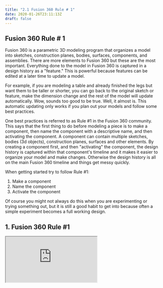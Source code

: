 ```yaml
---
title: "2.1 Fusion 360 Rule # 1"
date: 2020-01-26T23:11:13Z
draft: false
---
```


## Fusion 360 Rule # 1

Fusion 360 is a parametric 3D modeling program that organizes a model into sketches, construction planes, bodies, surfaces, components, and assemblies. There are more elements to Fusion 360 but these are the most important. Everything done to the model in Fusion 360 is captured in a design history as a "feature." This is powerful because features can be edited at a later time to update a model.

For example, if you are modeling a table and already finished the legs but want them to be taller or shorter, you can go back to the original sketch or feature, make the dimension change and the rest of the model will update automatically. Wow, sounds too good to be true. Well, it almost is. This automatic updating only works if you plan out your models and follow some best practices.

One best practices is referred to as Rule #1 in the Fusion 360 community. This says that the first thing to do before modeling a piece is to make a component, then name the component with a descriptive name, and then activating the component. A component can contain multiple sketches, bodies (3d objects), construction planes, surfaces and other elements. By creating a component first, and then "activating" the component, the design history is captured within that component's timeline and it makes it easier to organize your model and make changes. Otherwise the design history is all on the main Fusion 360 timeline and things get messy quickly.

When getting started try to follow Rule #1:

1. Make a component
2. Name the component
3. Activate the component

Of course you might not always do this when you are experimenting or trying something out, but it is still a good habit to get into because often a simple experiment becomes a full working design.

<div class="tutorial-video-grid>

<div class="video-card">

## 1. Fusion 360 Rule #1

<div class="iframe-16-9-container"><iframe class="youTubeIframe" src="https://www.youtube.com/embed/ZYXSJ6EQ9S4?rel=0" width="300" height="150" allowfullscreen="allowfullscreen"></iframe></div>

</div>

</div>
